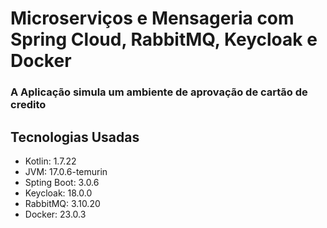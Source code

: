 # Microserviços e Mensageria com Spring Cloud, RabbitMQ, Keycloak e Docker

### A Aplicação simula um ambiente de aprovação de cartão de credito

## Tecnologias Usadas
- Kotlin: 1.7.22
- JVM: 17.0.6-temurin
- Spting Boot: 3.0.6
- Keycloak: 18.0.0
- RabbitMQ: 3.10.20
- Docker: 23.0.3
